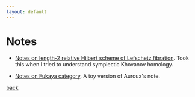 ```yaml
---
layout: default
---
```


# Notes

- [Notes on length-2 relative Hilbert scheme of Lefschetz fibration](./resources/Notes_on_length_2_relative_Hilbert_scheme_of_Lefschetz_fibration.pdf). Took this when I tried to understand symplectic Khovanov homology.


- [Notes on Fukaya category](./resources/notes_on_fukaya_category.pdf). A toy version of Auroux's note.


[back](./)
